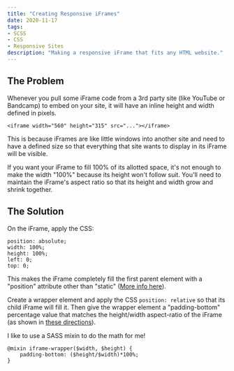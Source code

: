```yaml
---
title: "Creating Responsive iFrames"
date: 2020-11-17
tags:
- SCSS
- CSS
- Responsive Sites
description: "Making a responsive iFrame that fits any HTML website."
---
```


## The Problem

Whenever you pull some iFrame code from a 3rd party site (like YouTube or Bandcamp) to embed on your site, it will have an inline height and width defined in pixels.

`<iframe width="560" height="315" src="..."></iframe>`

This is because iFrames are like little windows into another site and need to have a defined size so that everything that site wants to display in its iFrame will be visible.

If you want your iFrame to fill 100% of its allotted space, it's not enough to make the width "100%" because its height won't follow suit.  You'll need to maintain the iFrame's aspect ratio so that its height and width grow and shrink together.


## The Solution

On the iFrame, apply the CSS:
```
position: absolute;
width: 100%;
height: 100%;
left: 0;
top: 0;
```
This makes the iFrame completely fill the first parent element with a "position" attribute other than "static" ([More info here](https://www.w3schools.com/css/css_positioning.asp)).

Create a wrapper element and apply the CSS `position: relative` so that its child iFrame will fill it.  Then give the wrapper element a "padding-bottom" percentage value that matches the height/width aspect-ratio of the iFrame (as shown in [these directions](https://www.w3schools.com/howto/howto_css_responsive_iframes.asp)).

I like to use a SASS mixin to do the math for me!
```
@mixin iframe-wrapper($width, $height) {
    padding-bottom: ($height/$width)*100%;
}
```
